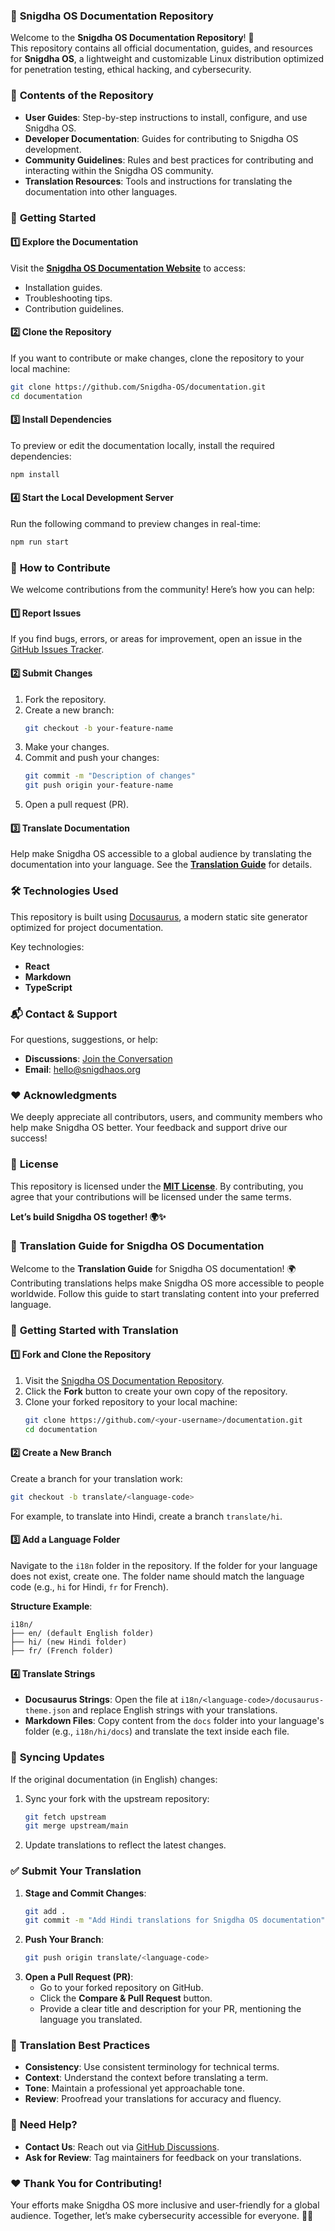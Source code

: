 ### 📝 **Snigdha OS Documentation Repository**  

Welcome to the **Snigdha OS Documentation Repository**! 🚀  
This repository contains all official documentation, guides, and resources for **Snigdha OS**, a lightweight and customizable Linux distribution optimized for penetration testing, ethical hacking, and cybersecurity.  



### 📖 **Contents of the Repository**  

- **User Guides**: Step-by-step instructions to install, configure, and use Snigdha OS.  
- **Developer Documentation**: Guides for contributing to Snigdha OS development.  
- **Community Guidelines**: Rules and best practices for contributing and interacting within the Snigdha OS community.  
- **Translation Resources**: Tools and instructions for translating the documentation into other languages.  



### 🚀 **Getting Started**  

#### **1️⃣ Explore the Documentation**  
Visit the **[Snigdha OS Documentation Website](https://snigdha-os.github.io/documentation/)** to access:  
- Installation guides.  
- Troubleshooting tips.  
- Contribution guidelines.  

#### **2️⃣ Clone the Repository**  
If you want to contribute or make changes, clone the repository to your local machine:  
```bash
git clone https://github.com/Snigdha-OS/documentation.git
cd documentation
```

#### **3️⃣ Install Dependencies**  
To preview or edit the documentation locally, install the required dependencies:  
```bash
npm install
```

#### **4️⃣ Start the Local Development Server**  
Run the following command to preview changes in real-time:  
```bash
npm run start
```  



### 🌟 **How to Contribute**  

We welcome contributions from the community! Here’s how you can help:  

#### **1️⃣ Report Issues**  
If you find bugs, errors, or areas for improvement, open an issue in the [GitHub Issues Tracker](https://github.com/Snigdha-OS/documentation/issues).  

#### **2️⃣ Submit Changes**  
1. Fork the repository.  
2. Create a new branch:  
   ```bash
   git checkout -b your-feature-name
   ```  
3. Make your changes.  
4. Commit and push your changes:  
   ```bash
   git commit -m "Description of changes"
   git push origin your-feature-name
   ```  
5. Open a pull request (PR).  

#### **3️⃣ Translate Documentation**  
Help make Snigdha OS accessible to a global audience by translating the documentation into your language. See the **[Translation Guide](https://github.com/Snigdha-OS/documentation/blob/main/TRANSLATION_GUIDE.md)** for details.  



### 🛠️ **Technologies Used**  

This repository is built using [Docusaurus](https://docusaurus.io/), a modern static site generator optimized for project documentation.  

Key technologies:  
- **React**  
- **Markdown**  
- **TypeScript**  



### 📬 **Contact & Support**  

For questions, suggestions, or help:  
- **Discussions**: [Join the Conversation](https://github.com/Snigdha-OS/documentation/discussions)  
- **Email**: hello@snigdhaos.org  



### ❤️ **Acknowledgments**  

We deeply appreciate all contributors, users, and community members who help make Snigdha OS better. Your feedback and support drive our success!  



### 📜 **License**  

This repository is licensed under the **[MIT License](LICENSE)**. By contributing, you agree that your contributions will be licensed under the same terms.  



**Let’s build Snigdha OS together! 🌍✨**

### 📝 **Translation Guide for Snigdha OS Documentation**  

Welcome to the **Translation Guide** for Snigdha OS documentation! 🌍  
Contributing translations helps make Snigdha OS more accessible to people worldwide. Follow this guide to start translating content into your preferred language.  



### 🚀 **Getting Started with Translation**

#### **1️⃣ Fork and Clone the Repository**  
1. Visit the [Snigdha OS Documentation Repository](https://github.com/Snigdha-OS/documentation).  
2. Click the **Fork** button to create your own copy of the repository.  
3. Clone your forked repository to your local machine:  
   ```bash
   git clone https://github.com/<your-username>/documentation.git
   cd documentation
   ```

#### **2️⃣ Create a New Branch**  
Create a branch for your translation work:  
```bash
git checkout -b translate/<language-code>
```  
For example, to translate into Hindi, create a branch `translate/hi`.  

#### **3️⃣ Add a Language Folder**  
Navigate to the `i18n` folder in the repository. If the folder for your language does not exist, create one. The folder name should match the language code (e.g., `hi` for Hindi, `fr` for French).  

**Structure Example**:  
```
i18n/
├── en/ (default English folder)
├── hi/ (new Hindi folder)
├── fr/ (French folder)
```

#### **4️⃣ Translate Strings**  
- **Docusaurus Strings**: Open the file at `i18n/<language-code>/docusaurus-theme.json` and replace English strings with your translations.  
- **Markdown Files**: Copy content from the `docs` folder into your language's folder (e.g., `i18n/hi/docs`) and translate the text inside each file.  



### 🔄 **Syncing Updates**

If the original documentation (in English) changes:  
1. Sync your fork with the upstream repository:  
   ```bash
   git fetch upstream
   git merge upstream/main
   ```  
2. Update translations to reflect the latest changes.  



### ✅ **Submit Your Translation**

1. **Stage and Commit Changes**:  
   ```bash
   git add .
   git commit -m "Add Hindi translations for Snigdha OS documentation"
   ```  
2. **Push Your Branch**:  
   ```bash
   git push origin translate/<language-code>
   ```  
3. **Open a Pull Request (PR)**:  
   - Go to your forked repository on GitHub.  
   - Click the **Compare & Pull Request** button.  
   - Provide a clear title and description for your PR, mentioning the language you translated.  



### 🌟 **Translation Best Practices**  

- **Consistency**: Use consistent terminology for technical terms.  
- **Context**: Understand the context before translating a term.  
- **Tone**: Maintain a professional yet approachable tone.  
- **Review**: Proofread your translations for accuracy and fluency.  



### 💬 **Need Help?**

- **Contact Us**: Reach out via [GitHub Discussions](https://github.com/Snigdha-OS/documentation/discussions).  
- **Ask for Review**: Tag maintainers for feedback on your translations.  



### ❤️ **Thank You for Contributing!**

Your efforts make Snigdha OS more inclusive and user-friendly for a global audience. Together, let’s make cybersecurity accessible for everyone. 🚀✨  